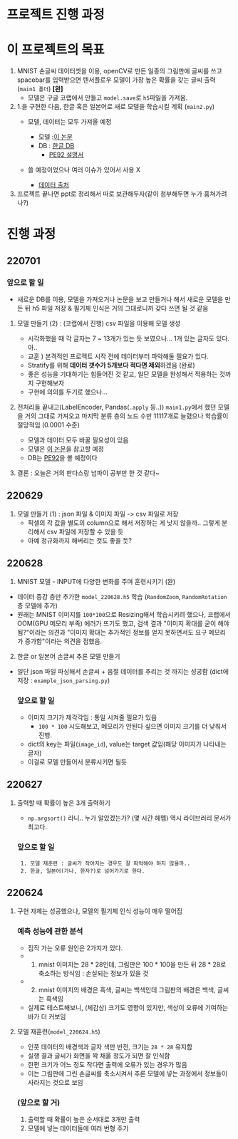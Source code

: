 # 프로젝트 진행 과정

# 이 프로젝트의 목표
1. MNIST 손글씨 데이터셋을 이용, openCV로 만든 일종의 그림판에 글씨를 쓰고 spacebar를 입력받으면 텐서플로우 모델이 가장 높은 확률을 갖는 글씨 출력 (`main1 폴더`) <b>[완]</b>
    - 모델은 구글 코랩에서 만들고 `model.save`로 `h5`파일을 가져옴.
2. 1.을 구현한 다음, 한글 혹은 일본어로 새로 모델을 학습시킬 계획 (`main2.py`)
    - 모델, 데이터는 모두 가져올 예정
        - 모델 :[이 논문](https://scienceon.kisti.re.kr/commons/util/originalView.do?cn=JAKO201823955287871&oCn=JAKO201823955287871&dbt=JAKO&journal=NJOU00292001)
        - DB : [한글 DB](https://github.com/callee2006/HangulDB)
            - [PE92 설명서](https://www.koreascience.or.kr/article/CFKO199229013564134.pdf)
        

    - 쓸 예정이었으나 여러 이슈가 있어서 사용 X
        - [데이터 출처](https://aihub.or.kr/aidata/133)
3. 프로젝트 끝나면 ppt로 정리해서 따로 보관해두자(같이 첨부해두면 누가 훔쳐가려나?)

# 진행 과정

## 220701

### 앞으로 할 일
- 새로운 DB를 이용, 모델을 가져오거나 논문을 보고 만들거나 해서 새로운 모델을 만든 뒤 h5 파일 저장 & 필기체 인식은 거의 그대로니까 갖다 쓰면 될 것 같음


1. 모델 만들기 (2) : (코랩에서 진행) csv 파일을 이용해 모델 생성
    - 시각화했을 때 각 글자는 7 ~ 13개가 있는 듯 보였으나... 1개 있는 글자도 있다. 아..
    - 교훈 ) 본격적인 프로젝트 시작 전에 데이터부터 파악해둘 필요가 있다.
    - Stratify를 위해 <b>데이터 갯수가 5개보다 적다면 제외</b>하겠음 (완료)
    - 좋은 성능을 기대하기는 힘들어진 것 같고, 일단 모델을 완성해서 적용하는 것까지 구현해보자
    - 구현에 의의를 두기로 했으나...

2. 전처리들 끝내고(LabelEncoder, Pandas(`.apply` 등..)) `main1.py`에서 했던 모델을 거의 그대로 가져오고 마지막 분류 층의 노드 수만 11117개로 늘렸으나 학습률이 절망적임 (0.0001 수준)
    - 모델과 데이터 모두 바꿀 필요성이 있음
    - 모델은 [이 논문](https://scienceon.kisti.re.kr/commons/util/originalView.do?cn=JAKO201823955287871&oCn=JAKO201823955287871&dbt=JAKO&journal=NJOU00292001)을 참고할 예정
    - DB는 [PE92](https://www.koreascience.or.kr/article/CFKO199229013564134.pdf)을 볼 예정이다

3. 결론 : 오늘은 거의 판다스랑 넘파이 공부만 한 것 같다~



## 220629
1. 모델 만들기 (1) : json 파일 & 이미지 파일 -> csv 파일로 저장
    - 픽셀의 각 값을 별도의 column으로 해서 저장하는 게 낫지 않을까.. 그렇게 분리해서 csv 파일에 저장할 수 있을 듯
    - 아예 정규화까지 해버리는 것도 좋을 듯?


## 220628
1. MNIST 모델 - INPUT에 다양한 변화를 주며 훈련시키기 (완)
- 데이터 증강 층만 추가한 `model_220628.h5` 학습 (`RandomZoom`, `RandomRotation` 층 모델에 추가)
- 원래는 MNIST 이미지를 `100*100`으로 Resizing해서 학습시키려 했으나, 코랩에서 OOM(GPU 메모리 부족) 에러가 뜨기도 했고, 검색 결과 "이미지 확대를 굳이 해야 됨?"이라는 의견과 "이미지 확대는 추가적인 정보를 얻지 못하면서도 요구 메모리가 증가함"이라는 의견을 접했음.

2. 한글 or 일본어 손글씨 추론 모델 만들기
- 일단 json 파일 파싱해서 손글씨 + 음절 데이터를 추리는 것 까지는 성공함 (dict에 저장 : `example_json_parsing.py`)

    ### 앞으로 할 일
    - 이미지 크기가 제각각임 : 통일 시켜줄 필요가 있음
        - `100 * 100` 시도해보고, 메모리가 안된다 싶으면 이미지 크기를 더 낮춰서 진행.
    - dict의 key는 파일(`image_id`), value는 target 값임(해당 이미지가 나타내는 글자)
    - 이걸로 모델 만들어서 분류시키면 될듯

## 220627
1. 출력할 때 확률이 높은 3개 출력하기
    - `np.argsort()` 라니.. 누가 알았겠는가? (몇 시간 헤멤) 역시 라이브러리 문서가 최고다.
    
    ### 앞으로 할 일
        1. 모델 재훈련 : 글씨가 작아지는 경우도 잘 파악해야 하지 않을까..
        2. 한글, 일본어(가나, 한자?)로 넘어가기로 한다.

## 220624
1. 구현 자체는 성공했으나, 모델의 필기체 인식 성능이 매우 떨어짐

    ### 예측 성능에 관한 분석
    - 짐작 가는 오류 원인은 2가지가 있다.
    - 1. mnist 이미지는 28 * 28인데, 그림판은 100 * 100을 만든 뒤 28 * 28로 축소하는 방식임 : 손실되는 정보가 있을 것
    - 2. mnist 이미지의 배경은 흑색, 글씨는 백색인데 그림판의 배경은 백색, 글씨는 흑색임
    - 실제로 테스트해보니, (체감상) 크기도 영향이 있지만, 색상이 오류에 기여하는 바가 더 커보임

2. 모델 재훈련(`model_220624.h5`)
    - 인풋 데이터의 배경색과 글자 색만 반전, 크기는 `28 * 28` 유지함
    - 실행 결과 글씨가 화면을 꽉 채울 정도가 되면 잘 인식함
    - 한편 크기가 어느 정도 작다면 출력에 오류가 있는 경우가 많음
    - 이는 그림판에 그린 손글씨를 축소시켜서 추론 모델에 넣는 과정에서 정보들이 사라지는 것으로 보임

    ### (앞으로 할 거)
    1. 출력할 때 확률이 높은 순서대로 3개만 출력
    2. 모델에 넣는 데이터들에 여러 번형 주기

